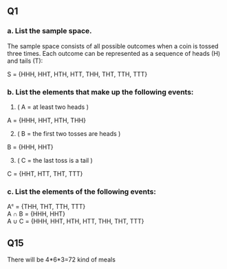 ## Q1

### a. List the sample space.

The sample space consists of all possible outcomes when a coin is tossed three times. Each outcome can be represented as a sequence of heads (H) and tails (T):

S = \{HHH, HHT, HTH, HTT, THH, THT, TTH, TTT\}

### b. List the elements that make up the following events:

1. \( A = at least two heads \)

A = \{HHH, HHT, HTH, THH\}


2. \( B = the first two tosses are heads \)
   
B = \{HHH, HHT\}


3. \( C = the last toss is a tail \)

C = \{HHT, HTT, THT, TTT\}

### c. List the elements of the following events:

  Aᶜ = \{THH, THT, TTH, TTT\}  
   A &#8745; B = \{HHH, HHT\}  
   A &#8746; C = \{HHH, HHT, HTH, HTT, THH, THT, TTT\}
   
## Q15
   There will be 4\*6*3=72 kind of meals







